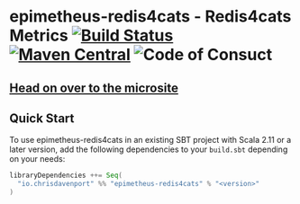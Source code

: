 # epimetheus-redis4cats - Redis4cats Metrics [![Build Status](https://travis-ci.com/ChristopherDavenport/epimetheus-redis4cats.svg?branch=master)](https://travis-ci.com/ChristopherDavenport/epimetheus-redis4cats) [![Maven Central](https://maven-badges.herokuapp.com/maven-central/io.chrisdavenport/epimetheus-redis4cats_2.12/badge.svg)](https://maven-badges.herokuapp.com/maven-central/io.chrisdavenport/epimetheus-redis4cats_2.12) ![Code of Consuct](https://img.shields.io/badge/Code%20of%20Conduct-Scala-blue.svg)

## [Head on over to the microsite](https://ChristopherDavenport.github.io/epimetheus-redis4cats)

## Quick Start

To use epimetheus-redis4cats in an existing SBT project with Scala 2.11 or a later version, add the following dependencies to your
`build.sbt` depending on your needs:

```scala
libraryDependencies ++= Seq(
  "io.chrisdavenport" %% "epimetheus-redis4cats" % "<version>"
)
```

